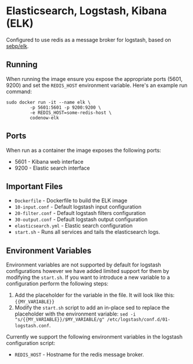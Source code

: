 # Elasticsearch, Logstash, Kibana (ELK)

Configured to use redis as a message broker for logstash, based on
[sebp/elk](https://registry.hub.docker.com/u/sebp/elk/).

## Running

When running the image ensure you expose the appropriate ports (5601, 9200) and
set the `REDIS_HOST` environment variable. Here's an example run command:

```
sudo docker run -it --name elk \
		 -p 5601:5601 -p 9200:9200 \
		 -e REDIS_HOST=some-redis-host \
		 codenow-elk
```

## Ports
When run as a container the image exposes the following ports:

* 5601 - Kibana web interface
* 9200 - Elastic search interface

## Important Files

* `Dockerfile` - Dockerfile to build the ELK image
* `10-input.conf` - Default logstash input configuration
* `20-filter.conf` - Default logstash filters configuration
* `30-output.conf` - Default logstash output configuration
* `elasticsearch.yml` - Elastic search configuration
* `start.sh` - Runs all services and tails the elasticsearch logs.

## Environment Variables

Environment variables are not supported by default for logstash configurations
however we have added limited support for them by modifying the `start.sh`.
If you want to introduce a new variable to a configuration perform the following
steps:

1. Add the placeholder for the variable in the file. It will look like this:
`{{MY_VARIABLE}}`
2. Modify the `start.sh` script to add an in-place sed to replace the placeholder
with the environment variable:
`sed -i "s/{{MY_VARIABLE}}/$MY_VARIABLE/g" /etc/logstash/conf.d/01-logstash.conf`.

Currently we support the following environment variables in the logstash
configuration script:

* `REDIS_HOST` - Hostname for the redis message broker.
